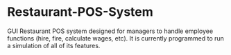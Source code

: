 # Restaurant-POS-System

GUI Restaurant POS system designed for managers to handle employee functions (hire, fire, calculate wages, etc). It is currently programmed to run a simulation of all of its features.
